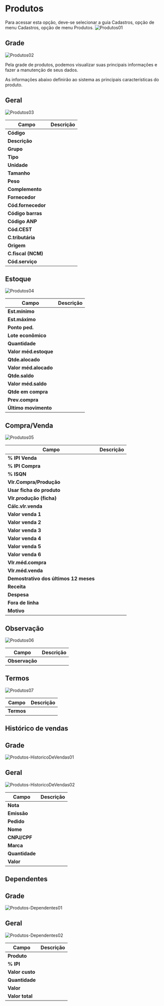 # Produtos

Para acessar esta opção, deve-se selecionar a guia Cadastros, opção de menu Cadastros, opção de menu Produtos.
![Produtos01](https://raw.githubusercontent.com/netforcews/docs-erp/master/cadastro/imgs/Produtos01.png)

## Grade
![Produtos02](https://raw.githubusercontent.com/netforcews/docs-erp/master/cadastro/imgs/Produtos02.png)

Pela grade de produtos, podemos visualizar suas principais informações e fazer a manutenção de seus dados.


As informações abaixo definirão ao sistema as principais características do produto.

## Geral
![Produtos03](https://raw.githubusercontent.com/netforcews/docs-erp/master/cadastro/imgs/Produtos03.png)

Campo | Descrição
------|----------
**Código** | 
**Descrição** | 
**Grupo** | 
**Tipo** | 
**Unidade** | 
**Tamanho** | 
**Peso** | 
**Complemento** | 
**Fornecedor** | 
**Cód.fornecedor** | 
**Código barras** | 
**Código ANP** | 
**Cód.CEST** | 
**C.tributária** | 
**Origem** | 
**C.fiscal (NCM)** | 
**Cód.serviço** | 

## Estoque
![Produtos04](https://raw.githubusercontent.com/netforcews/docs-erp/master/cadastro/imgs/Produtos04.png)

Campo | Descrição
------|----------
**Est.mínimo** | 
**Est.máximo** | 
**Ponto ped.** | 
**Lote econômico** | 
**Quantidade** | 
**Valor méd.estoque** | 
**Qtde.alocado** | 
**Valor méd.alocado** | 
**Qtde.saldo** | 
**Valor méd.saldo** | 
**Qtde em compra** | 
**Prev.compra** | 
**Último movimento** | 

## Compra/Venda
![Produtos05](https://raw.githubusercontent.com/netforcews/docs-erp/master/cadastro/imgs/Produtos05.png)

Campo | Descrição
------|----------
**% IPI Venda** | 
**% IPI Compra** | 
**% ISQN** | 
**Vlr.Compra/Produção** | 
**Usar ficha do produto** | 
**Vlr.produção (ficha)** | 
**Cálc.vlr.venda** | 
**Valor venda 1** | 
**Valor venda 2** | 
**Valor venda 3** | 
**Valor venda 4** | 
**Valor venda 5** | 
**Valor venda 6** | 
**Vlr.méd.compra** | 
**Vlr.méd.venda** | 
**Demostrativo dos últimos 12 meses** | 
**Receita** | 
**Despesa** | 
**Fora de linha** | 
**Motivo** | 

## Observação
![Produtos06](https://raw.githubusercontent.com/netforcews/docs-erp/master/cadastro/imgs/Produtos06.png)

Campo | Descrição
------|----------
**Observação** | 

## Termos
![Produtos07](https://raw.githubusercontent.com/netforcews/docs-erp/master/cadastro/imgs/Produtos07.png)

Campo | Descrição
------|----------
**Termos** | 


## Histórico de vendas
## Grade
![Produtos-HistoricoDeVendas01](https://raw.githubusercontent.com/netforcews/docs-erp/master/cadastro/imgs/Produtos-HistoricoDeVendas01.png)

## Geral
![Produtos-HistoricoDeVendas02](https://raw.githubusercontent.com/netforcews/docs-erp/master/cadastro/imgs/Produtos-HistoricoDeVendas02.png)

Campo | Descrição
------|----------
**Nota** | 
**Emissão** | 
**Pedido** | 
**Nome** | 
**CNPJ/CPF** | 
**Marca** | 
**Quantidade** | 
**Valor** | 

## Dependentes
## Grade
![Produtos-Dependentes01](https://raw.githubusercontent.com/netforcews/docs-erp/master/cadastro/imgs/Produtos-Dependentes01.png)

## Geral
![Produtos-Dependentes02](https://raw.githubusercontent.com/netforcews/docs-erp/master/cadastro/imgs/Produtos-Dependentes02.png)

Campo | Descrição
------|----------
**Produto** | 
**% IPI** | 
**Valor custo** | 
**Quantidade** | 
**Valor** | 
**Valor total** | 
